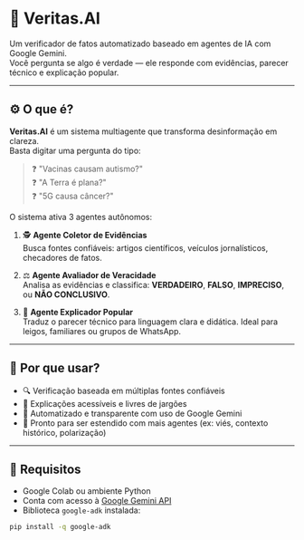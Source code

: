 # 🧭 Veritas.AI

Um verificador de fatos automatizado baseado em agentes de IA com Google Gemini.  
Você pergunta se algo é verdade — ele responde com evidências, parecer técnico e explicação popular.

---

## ⚙️ O que é?

**Veritas.AI** é um sistema multiagente que transforma desinformação em clareza.  
Basta digitar uma pergunta do tipo:

> ❓ "Vacinas causam autismo?"  
> ❓ "A Terra é plana?"  
> ❓ "5G causa câncer?"  

O sistema ativa 3 agentes autônomos:

1. 🕵️ **Agente Coletor de Evidências**  
   Busca fontes confiáveis: artigos científicos, veículos jornalísticos, checadores de fatos.

2. ⚖️ **Agente Avaliador de Veracidade**  
   Analisa as evidências e classifica: **VERDADEIRO**, **FALSO**, **IMPRECISO**, ou **NÃO CONCLUSIVO**.

3. 🧠 **Agente Explicador Popular**  
   Traduz o parecer técnico para linguagem clara e didática. Ideal para leigos, familiares ou grupos de WhatsApp.

---

## 📌 Por que usar?

- 🔍 Verificação baseada em múltiplas fontes confiáveis
- 🧠 Explicações acessíveis e livres de jargões
- 🤖 Automatizado e transparente com uso de Google Gemini
- 🧰 Pronto para ser estendido com mais agentes (ex: viés, contexto histórico, polarização)

---

## 🚀 Requisitos

- Google Colab ou ambiente Python
- Conta com acesso à [Google Gemini API](https://ai.google.dev/)
- Biblioteca `google-adk` instalada:

```bash
pip install -q google-adk

